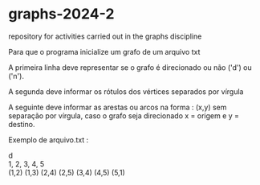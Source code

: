 # graphs-2024-2
repository for activities carried out in the graphs discipline

Para que o programa inicialize um grafo de um arquivo txt
<br>

A primeira linha deve representar se o grafo é direcionado ou não ('d') ou ('n').

A segunda deve informar os rótulos dos vértices separados por vírgula

A seguinte deve informar as arestas ou arcos na forma : (x,y) sem separação por vírgula, caso o grafo seja direcionado  x = origem e y = destino.

Exemplo de arquivo.txt : 

d
<br>
1, 2, 3, 4, 5
<br>
(1,2) (1,3) (2,4) (2,5) (3,4) (4,5) (5,1)